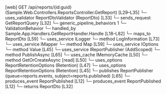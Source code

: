 [web] GET /api/reports/{id:guid}  (Sample.Web.Controllers.ReportsController.GetReport)  [L29–L35]
  └─ uses_validator ReportDtoValidator (ReportDto) [L33]
  └─ sends_request GetReportQuery [L32]
    └─ generic_pipeline_behaviors 1
      └─ ValidationBehavior
    └─ handled_by Sample.App.Handlers.GetReportHandler.Handle [L18–L82]
      └─ maps_to ReportDto [L59]
      └─ uses_service ILogger<GetReportHandler>
        └─ method LogInformation [L73]
      └─ uses_service IMapper
        └─ method Map [L59]
      └─ uses_service IOptions<ReportRetentionOptions>
        └─ method Value [L45]
      └─ uses_service IReportPublisher (AddScoped)
        └─ method PublishAsync [L65]
      └─ uses_cache IMemoryCache [L50]
        └─ method GetOrCreateAsync [read] [L50]
      └─ uses_options ReportRetentionOptions (Retention) [L47]
      └─ uses_options ReportRetentionOptions (Retention) [L45]
      └─ publishes ReportPublisher (queue=reports.events, subject=reports.published) [L65]
        └─ produces_event ReportPublished [L12]
        └─ produces_event ReportPublished [L12]
  └─ returns ReportDto [L32]

